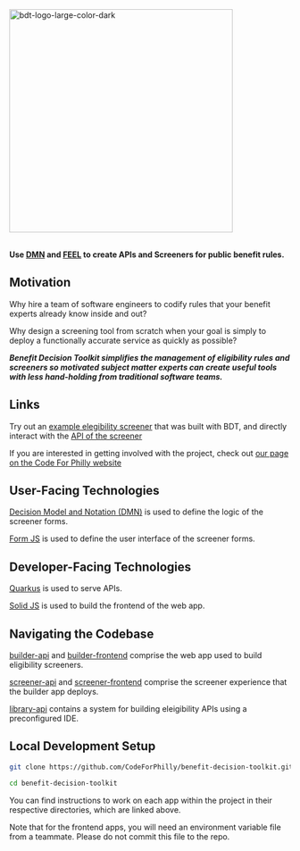 <img width="400" alt="bdt-logo-large-color-dark" src="https://github.com/user-attachments/assets/d26a8869-970a-43b2-89b0-b4266754ae21" />
<br>
<br>

**Use [DMN](https://www.omg.org/dmn/) and [FEEL](https://docs.camunda.io/docs/components/modeler/feel/what-is-feel/) to create APIs and Screeners for public benefit rules.**

## Motivation

Why hire a team of software engineers to codify rules that your benefit experts already know inside and out?

Why design a screening tool from scratch when your goal is simply to deploy a functionally accurate service as quickly as possible?

***Benefit Decision Toolkit simplifies the management of eligibility rules and screeners so motivated subject matter experts can create useful tools with less hand-holding from traditional software teams.***

## Links

Try out an [example elegibility screener](https://phillypropertytaxrelief.org/) that was built with BDT, and directly interact with the [API of the screener](https://phillypropertytaxrelief.org/q/swagger-ui/)

If you are interested in getting involved with the project, check out [our page on the Code For Philly website](https://codeforphilly.org/projects/dmn_benefit_toolbox-including_the_philly_property_tax_relief_screener)

## User-Facing Technologies

[Decision Model and Notation (DMN)](https://camunda.com/dmn/) is used to define the logic of the screener forms.

[Form JS](https://bpmn.io/toolkit/form-js) is used to define the user interface of the screener forms.

## Developer-Facing Technologies

[Quarkus](https://quarkus.io/) is used to serve APIs.

[Solid JS](https://docs.solidjs.com/) is used to build the frontend of the web app.

## Navigating the Codebase

[builder-api](/builder-api) and [builder-frontend](/builder-frontend) comprise the web app used to build eligibility screeners.

[screener-api](/screener-api) and [screener-frontend](/screener-frontend) comprise the screener experience that the builder app deploys.

[library-api](/library-api) contains a system for building eleigibility APIs using a preconfigured IDE.

## Local Development Setup

```bash
git clone https://github.com/CodeForPhilly/benefit-decision-toolkit.git

cd benefit-decision-toolkit
```

You can find instructions to work on each app within the project in their respective directories, which are linked above.

Note that for the frontend apps, you will need an environment variable file from a teammate. Please do not commit this file to the repo.
